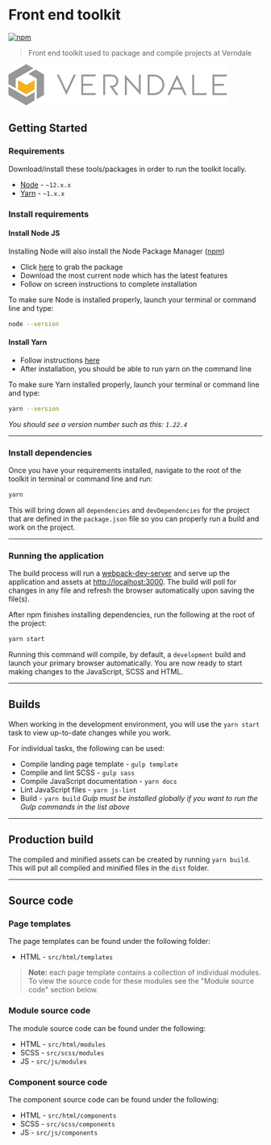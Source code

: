 # Front end toolkit

[![npm][npm-image]]()

> Front end toolkit used to package and compile projects at Verndale

![Verndale | verndale.com](src/images/logo-verndale.png "Verndale")

## Getting Started

### Requirements

Download/install these tools/packages in order to run the toolkit locally.

- [Node][node-url] - `~12.x.x`
- [Yarn][yarn-url] - `~1.x.x`

### Install requirements

#### Install Node JS

Installing Node will also install the Node Package Manager ([npm][npm-url])

- Click [here][node-url] to grab the package
- Download the most current node which has the latest features
- Follow on screen instructions to complete installation

To make sure Node is installed properly, launch your terminal or command line and type:

```sh
node --version
```

#### Install Yarn

- Follow instructions [here][yarn-url]
- After installation, you should be able to run yarn on the command line

To make sure Yarn installed properly, launch your terminal or command line and type:

```sh
yarn --version
```

_You should see a version number such as this: `1.22.4`_

---

### Install dependencies

Once you have your requirements installed, navigate to the root of the toolkit in terminal or command line and run:

```sh
yarn
```

This will bring down all `dependencies` and `devDependencies` for the project that are defined in the `package.json` file so you can properly run a build and work on the project.

---

### Running the application

The build process will run a [webpack-dev-server](https://www.npmjs.com/package/webpack-dev-server) and serve up the application and assets at [http://localhost:3000](http://localhost:3000). The build will poll for changes in any file and refresh the browser automatically upon saving the file(s).

After npm finishes installing dependencies, run the following at the root of the project:

```sh
yarn start
```

Running this command will compile, by default, a `development` build and launch your primary browser automatically. You are now ready to start making changes to the JavaScript, SCSS and HTML.

---

## Builds

When working in the development environment, you will use the `yarn start` task to view up-to-date changes while you work.

For individual tasks, the following can be used:

- Compile landing page template - `gulp template`
- Compile and lint SCSS - `gulp sass`
- Compile JavaScript documentation - `yarn docs`
- Lint JavaScript files - `yarn js-lint`
- Build - `yarn build`
  _Gulp must be installed globally if you want to run the Gulp commands in the list above_

---

## Production build

The compiled and minified assets can be created by running `yarn build`. This will put all compiled and minified
files in the `dist` folder.

---

## Source code

### Page templates

The page templates can be found under the following folder:

- HTML - `src/html/templates`

> **Note:** each page template contains a collection of individual modules.
> To view the source code for these modules see the "Module source code" section below.

### Module source code

The module source code can be found under the following:

- HTML - `src/html/modules`
- SCSS - `src/scss/modules`
- JS - `src/js/modules`

### Component source code

The component source code can be found under the following:

- HTML - `src/html/components`
- SCSS - `src/scss/components`
- JS - `src/js/components`

[node-url]: https://nodejs.org/en/
[yarn-url]: https://classic.yarnpkg.com/en/docs/install/#mac-stable
[npm-url]: https://www.npmjs.com/
[verndale-logo]: src/images/logo-verndale.png?raw=true "Verndale"
[npm-image]: https://img.shields.io/npm/v/npm.svg
